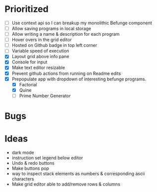 # Prioritized
- [ ] Use context api so I can breakup my monolithic Befunge component
- [ ] Allow saving programs in local storage
- [ ] Allow writing a name & description for each program 
- [ ] Hover overs in the grid editor
- [ ] Hosted on Github badge in top left corner
- [ ] Variable speed of execution
- [x] Layout grid above info pane
- [x] Console for input
- [x] Make text editor resizable
- [x] Prevent github actions from running on Readme edits
- [x] Prepopulate app with dropdown of interesting befunge programs.
  - [x] Factorial
  - [x] Quine
  - [ ] Prime Number Generator

# Bugs

# Ideas
- dark mode
- instruction set legend below editor
- Undo & redo buttons
- Make buttons pop
- way to inspect stack elements as numbers & corresponding ascii characters
- Make grid editor able to add/remove rows & columns
